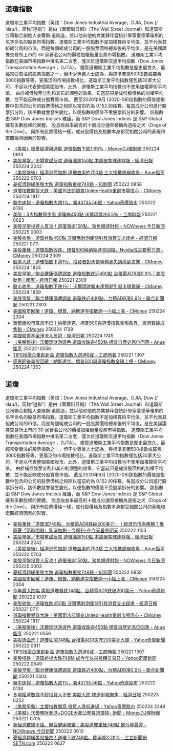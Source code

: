## 道瓊指數

道瓊斯工業平均指數（英語：Dow Jones Industrial Average，DJIA, Dow (/ˈdaʊ/)，简称“道指”）是由《華爾街日報》（The Wall Street Journal）和道瓊斯公司聯合創始人查爾斯·道創造，並以他和他的商業夥伴暨統計學家愛德華瓊斯的名字命名的股票市場指數。道瓊斯工業平均指數不是加權算術平均值，並不代表其組成公司的市值，而是每個組成公司的一股股票價格總和後的平均值。是在美國證券交易所上市的 30 家著名公司的價格加權衡量股票市場指數。
道瓊斯工業平均指數在美國市場指數中排名第二古老，僅次於道瓊斯交通平均指數（Dow Jones Transportation Average ，DJTA）。
儘管道瓊斯工業平均指數是歷史最悠久、最經常受關注的股票指數之一，但不少專業人士認為，與標準普爾500指數或羅素3000指數等等，更廣泛的市場指數相比，道瓊斯工業平均指數僅包括30家大公司，不足以代表整個美國股市。此外，道瓊斯工業平均指數也不使用加權算術平均值。
由於補償股票分割和其它的調整的效果，它當前只是成份股價格的加權平均數，並不能反映成分股實際市值。
截至2020年9月 (2020-09)該指數的價值是指數中包含的公司的股票價格之和除以當前約為 0.152 的係數。每當成分公司進行股票拆分時，該係數就會發生變化，以便指數的價值不受股票拆分的影響。
該指數由 S&P Dow Jones Indices 維護，而 S&P Dow Jones Indices 是 S&P Global 擁有多數股權的實體。
股息收益率最高的十個成分通常被稱為道指之犬（Dogs of the Dow）。
與所有股票價格一樣，成分股價格及指數本身都受相關公司的表現和宏觀經濟因素的影響。
- [《美股》擔憂經濟與通膨 道瓊指數下跌1.69% - MoneyDJ理財網](https://news.google.com/rss/articles/CBMikgFBVV95cUxOOVNrTTFtWTJsQlFpajFxdlQyZTYyLUNpMGE3VllvWVQ0OThmTHJZRTJIZkIwSXF6SGROWmlZWnlLT2xhbzdFa3lDdEo3RUc0NDNkN1FraGdNSnVlcTFDSlVQZ3lTdEN1dk9nS05WVTN2cnRHNzJtNkdhc2g1QUpwc2cxSXV0bWZPejdwbnplOVNHUQ?oc=5 "《美股》擔憂經濟與通膨 道瓊指數下跌1.69% - MoneyDJ理財網") 250224 0613
- [美股早盤／市場嘗試反攻 道瓊漲逾150點 本周聚焦輝達財報 - 經濟日報](https://news.google.com/rss/articles/CBMiXEFVX3lxTE1USXcyOE1wNDNYckNQSVdLV2lrTGlDM3NJc2NLU1dscFBLQTQ5SGZrc3EtY18zY3RIS1FDTDlJQWlJcFZyMU1KUWhibm5sOTlIcFo2YzVhbURhTnpZ0gFiQVVfeXFMUHd2T2drN2FrdUtkMHE3TElPdFNOSTBUN1BpNWdJSEM0UmNnQzY0NjhMblVPVFpiT2NVTVZhT19zdUdCc09EM3BoR0tLQlRaVzZsMEZvaHhHYzl4NEtpdlFHenc?oc=5 "美股早盤／市場嘗試反攻 道瓊漲逾150點 本周聚焦輝達財報 - 經濟日報") 250224 2242
- [〈美股盤後〉經濟恐慌加劇 道瓊血染約750點 三大指數周線收黑 - Anue鉅亨](https://news.google.com/rss/articles/CBMiT0FVX3lxTE12ZGNNUzdwWHM2UmdQQzZyVTMwMEotNi1yOVN4ZXZDVUttTW5EdVVkQUh0OHdiTmtEVTB3aEQ4XzRFVEtoX0RHVUlrUlN5c00?oc=5 "〈美股盤後〉經濟恐慌加劇 道瓊血染約750點 三大指數周線收黑 - Anue鉅亨") 250222 0703
- [憂經濟趨緩美股大跌 道瓊指數重挫748點 - 知新聞](https://news.google.com/rss/articles/CBMib0FVX3lxTE52cDlmVlluNzhpVW9oYkg4OGpmTFl6X0F3aTRQcFp2YTJaMVduTUJYeWV3alVZMUx5VDZLVzNSMzdOZ2NWZ1ZzYmNrZlRSSENNaC1nMGpYc2RxMGhqZk9ENkRTZzh3akZJc1kyN2FtOA?oc=5 "憂經濟趨緩美股大跌 道瓊指數重挫748點 - 知新聞") 250222 0858
- [道瓊指數期貨大跌！美國司法部調查UnitedHealth重創市場信心 - CMoney](https://news.google.com/rss/articles/CBMiZkFVX3lxTFA4Q3g2SWhlb0FfeDlDTXNIUkJWanFCdXZUNmpicEFWSTVXdDhGVkgySXVHa0E3SXRTdzNfQWRuNkM5SjFXTXNOejJ2enBRT3k0RjNsU252bE9vdHZmd0JnZFVoYkZjdw?oc=5 "道瓊指數期貨大跌！美國司法部調查UnitedHealth重創市場信心 - CMoney") 250224 1817
- [盤中速報 - 道瓊指數大跌1%，報43735.56點 - Yahoo奇摩股市](https://news.google.com/rss/articles/CBMi-gFBVV95cUxQTDd0bHozSVlqYjE4ZmJkSVc3N1ZpSkxJSVNqZlJKYV9qT2xFbVVlVTM1TTZDcWtyaFlsa29OQUVuaTBIQWFMUGxzclUwb2VLWjY2cWZtZ29TRDVpd2NWNGVDcVVlWWhHbmQtMi1fQVdrOENQOEQzeGVGVHRjZDYtVTlGWGVocEVHQTI0eXB2NVZpT0hOMlJZNXBLV2ZieHhGcks3MmZlbVpVVzhVcnZkVFdyWmgwekxYWFdMREdPNnV4ZnNFcEttaUhpdDBzY05Xby1WWXVBOW5KZjlBYXRWX0s4MGRLTEtJaWhvbXR5N2czVGUzb3Z1eTdn?oc=5 "盤中速報 - 道瓊指數大跌1%，報43735.56點 - Yahoo奇摩股市") 250222 0130
- [美股｜3大指數齊步黑 道瓊崩450點 沃爾瑪跳水6.5％ - 工商時報](https://news.google.com/rss/articles/CBMiX0FVX3lxTFBzZlVFLUNFNmpsbTMzY0FGbHdxa0JvWFhueWlsVmNmWnpTMGpGUk5ieDY3OTJEeVpQRzdkZXZhVVhVYlV2SWFGdmgxbDVscTgzemJVWUptVW1ocHZlbVJ3?oc=5 "美股｜3大指數齊步黑 道瓊崩450點 沃爾瑪跳水6.5％ - 工商時報") 250221 0623
- [美股早盤投資人反攻！道瓊漲逾150點、聚焦輝達財報 - NOWnews 今日新聞](https://news.google.com/rss/articles/CBMiTEFVX3lxTFA5NlpjcDVXTmZGVmZDTnh2Y0VaallRLWJRTnNSelNmU0dMNUxqc291cEFUU0FZdUdUNUN5QmlNQXJHWmFvcnlVeTBOWWzSAVJBVV95cUxNU25nLTFCNzVVdWstQ0E1VjRITXN5YUQzTUVCSlRHazZFX3BlcEhUQXpUOTRfSTdBaWJrU1F2d1lfWmE4X09DTHJlWmt2YzVOYVRB?oc=5 "美股早盤投資人反攻！道瓊漲逾150點、聚焦輝達財報 - NOWnews 今日新聞") 250225 0003
- [美股收盤／道瓊挫跌450點 沃爾瑪財測疲弱引發消費支出疑慮 - 經濟日報](https://news.google.com/rss/articles/CBMiXEFVX3lxTE5OT1o0UlFhVnpsN2NKdEEwYk1OR3JpdllpbVZLVWxLRnU2Y2JLc1diNmQ3QzF0MDJQOE43cFExRDBfekMyRTRDcm9WeDd2NWp4OXctYjF5aV9xaDV60gFiQVVfeXFMTndzc1pQOTYzS0FyaDJZT0JYRzRFd2Z0OElfTm55OTR5a3Y0RnpfQl8yS2dmS2dtR3N5X3YwY2R2R0w2TUVvM2MtWUxLYUw4MmNhRWVCV3g4bUtOUzZ1SEhfa2c?oc=5 "美股收盤／道瓊挫跌450點 沃爾瑪財測疲弱引發消費支出疑慮 - 經濟日報") 250221 0711
- [美股重挫！道瓊指數收跌，標普500與納斯達克回檔，Nvidia成主要壓力源 - CMoney](https://news.google.com/rss/articles/CBMiZkFVX3lxTE1sbmJkUUIwanRtbHVOV1FoNkg3VFA4elhDWkFxRXo0VHViR2pic29MZ2NJZWZYdi1mS1Npc3ZaNzk1WFk4TmQyYnVRaUt3dkhldzJnc3dHR1RoY0ZreDVJaVVNZ2N4QQ?oc=5 "美股重挫！道瓊指數收跌，標普500與納斯達克回檔，Nvidia成主要壓力源 - CMoney") 250224 2009
- [股票大跌！道瓊指數下滑1％，投資者對沃爾瑪預測失誤感到震驚 - CMoney](https://news.google.com/rss/articles/CBMiZkFVX3lxTE1hWWlQb1k4a2hQVWlvd3dzUGtDNzZWOXJXZ1dfV1BXUlVVVW95WWFrVXc5TThOdEJEV1Y0OFFqbW1tR1pLdFl5YkkzUERJVTlla0FGX0FzaEdzVjFWMUtEdU4wamN6QQ?oc=5 "股票大跌！道瓊指數下滑1％，投資者對沃爾瑪預測失誤感到震驚 - CMoney") 250224 1824
- [美股早盤／聯合健康傳遭調查 道瓊指數跌近400點 台積電ADR漲0.9% | 美股動態 | 國際 - 經濟日報](https://news.google.com/rss/articles/CBMie0FVX3lxTE1IQmpadDVRWlJ3WjhrbXRZV3dXWndxQVdoZEtQcm9hMDh2NmVWQVBWbl9xNHNHSzM5QUd6bkNfenNpYWh6SDBqYmF3Y0p5X0M1WFM4b25yaTRVb3BDM3BubkZfMEt4MGtLbW9UN2JhR1ZSZlR2dU1ZTFpxdw?oc=5 "美股早盤／聯合健康傳遭調查 道瓊指數跌近400點 台積電ADR漲0.9% | 美股動態 | 國際 - 經濟日報") 250221 2309
- [股市收黑，道瓊指數下跌1％！沃爾瑪財報未達預期引發市場震盪 - CMoney](https://news.google.com/rss/articles/CBMiZkFVX3lxTE95QktBYTV1bTlQT0VQYUp3SlAxVmJ6aVhuMmFDVVZvSl94eGVwcDN3MWZ2OVBWNjd0MVQ4M3BrQXB1azllRVl5dHlJb1BkbDE1SWl6aUNEMG91cllQeVZGQnRwYUdFZw?oc=5 "股市收黑，道瓊指數下跌1％！沃爾瑪財報未達預期引發市場震盪 - CMoney") 250224 1839
- [美股早盤／聯合健康傳遭調查 道瓊跌近400點、台積ADR漲0.9% - 聯合新聞網](https://news.google.com/rss/articles/CBMiUEFVX3lxTE5nUk9UN3h2ckFmY1hZSVpqS1loQzdMSEU2RlZocjZ0Rk1GcHpwc1FIVTMyUy1QUDdBZXdOYTJITER0MXBVUURzbjFjamNpMEtz0gFWQVVfeXFMUFI3WU83RUlzbDlHZnM4Znp4eUdMN19JMURTTlVhY3VPQmhFbjJZMVhJbnRWQVJWTEYtbnZIa2xORGYxVzdXeVV1dUZfMlZFZlRpT3BTVmc?oc=5 "美股早盤／聯合健康傳遭調查 道瓊跌近400點、台積ADR漲0.9% - 聯合新聞網") 250221 2303
- [美國股市回暖！道瓊、標普、納斯達克指數週一小幅上漲 - CMoney](https://news.google.com/rss/articles/CBMiZkFVX3lxTFB2NEdMVnhveE5VcTZPZ3hPRUVscUxhdGZDTTRKV1lHY0xFX3RhbmNhTVYzVEVGal95NUNLWjBBTUJIY2pHVWp6ZGlUZVRucWY2Vkc3ZVMtRndQekc5VVhoSnlIc2psUQ?oc=5 "美國股市回暖！道瓊、標普、納斯達克指數週一小幅上漲 - CMoney") 250224 2304
- [華爾街股市震盪不已！納斯達克、標普500與道瓊指數表現各異，經濟數據成焦點 - CMoney](https://news.google.com/rss/articles/CBMiZkFVX3lxTE1mRURkcjhsdk1LYVpQa29XZlRUVmctbHpaS1hZMGtwYnpDNnJRUGltWW1yUEdWME5TTjBjQUZiclgwTWd3T1VhdVB0RkxvTkUxSFZoREMwbkJXeFhvMXp3OWdXdko5dw?oc=5 "華爾街股市震盪不已！納斯達克、標普500與道瓊指數表現各異，經濟數據成焦點 - CMoney") 250224 1729
- [美國股票基金淨流入居冠 - 經濟日報](https://news.google.com/rss/articles/CBMiWkFVX3lxTE1pN3ZLVVVJeEMzcE5weUM2Mnc0TnNTeVVMdkl4VnRyQm9XYS15VUdfdGo1MHlIUVdRck5md0lSYng5UDBRUmlpZHdJUkRFQ2JvaWpEeUpnWU4xd9IBX0FVX3lxTE5rUjJRU2VRNWYzdnliaVprTmtIazlSTWNVTHNONzB4ZjA3bzlzRjIxWmx1bktELURHbW1QdW42ZWhyN0tSRUw0c1U0YUUtb05hdEZPWm9QT0IyRXRCcDZJ?oc=5 "美國股票基金淨流入居冠 - 經濟日報") 250224 1745
- [〈美股盤後〉沃爾瑪財測遜色 道瓊收跌逾450點 標普自歷史高位回落 - Anue鉅亨](https://news.google.com/rss/articles/CBMiT0FVX3lxTFB4NUtlaVNhaVRPejFZdFhTTmZ1bjFuRnNKbWRpOV96XzJyczFEVktvOUhnOXpGbDVuZzhjNkptSHU4OE9iWDlJZnZsRDBPZVE?oc=5 "〈美股盤後〉沃爾瑪財測遜色 道瓊收跌逾450點 標普自歷史高位回落 - Anue鉅亨") 250221 0556
- [TIPS授證企業創新高 道瓊指數入選達8成 - 工商時報](https://news.google.com/rss/articles/CBMiX0FVX3lxTE5ZTk5uUnhORGcxcFBIb1J0azN6Z3ZmT2xJeWRVeUd2b3Y4UkZDOVhlU3VMaDd3UnJOUi1FWUFELUp4cVc1cG5PY0NkM3puU0hfSzFFanBmYlF1VVJFWE9F?oc=5 "TIPS授證企業創新高 道瓊指數入選達8成 - 工商時報") 250221 1307
- [感恩節後美股回暖！納斯達克、標普500與道瓊指數全線上揚 - CMoney](https://news.google.com/rss/articles/CBMiZkFVX3lxTE9Sdm9Nd19XZFp2cFJpTWNTQ0YxelBYR2pxNFMxMkJOaFFnY3Z1aEh4V3BuQXBfYUVJbWdOMExOcnhYQUpLbHdKd2liQV92ZE94bjRJczRONGIwa3lfTWl4YWFNYTlFdw?oc=5 "感恩節後美股回暖！納斯達克、標普500與道瓊指數全線上揚 - CMoney") 250224 1353

## 道瓊

道瓊斯工業平均指數（英語：Dow Jones Industrial Average，DJIA, Dow (/ˈdaʊ/)，简称“道指”）是由《華爾街日報》（The Wall Street Journal）和道瓊斯公司聯合創始人查爾斯·道創造，並以他和他的商業夥伴暨統計學家愛德華瓊斯的名字命名的股票市場指數。道瓊斯工業平均指數不是加權算術平均值，並不代表其組成公司的市值，而是每個組成公司的一股股票價格總和後的平均值。是在美國證券交易所上市的 30 家著名公司的價格加權衡量股票市場指數。
道瓊斯工業平均指數在美國市場指數中排名第二古老，僅次於道瓊斯交通平均指數（Dow Jones Transportation Average ，DJTA）。
儘管道瓊斯工業平均指數是歷史最悠久、最經常受關注的股票指數之一，但不少專業人士認為，與標準普爾500指數或羅素3000指數等等，更廣泛的市場指數相比，道瓊斯工業平均指數僅包括30家大公司，不足以代表整個美國股市。此外，道瓊斯工業平均指數也不使用加權算術平均值。
由於補償股票分割和其它的調整的效果，它當前只是成份股價格的加權平均數，並不能反映成分股實際市值。
截至2020年9月 (2020-09)該指數的價值是指數中包含的公司的股票價格之和除以當前約為 0.152 的係數。每當成分公司進行股票拆分時，該係數就會發生變化，以便指數的價值不受股票拆分的影響。
該指數由 S&P Dow Jones Indices 維護，而 S&P Dow Jones Indices 是 S&P Global 擁有多數股權的實體。
股息收益率最高的十個成分通常被稱為道指之犬（Dogs of the Dow）。
與所有股票價格一樣，成分股價格及指數本身都受相關公司的表現和宏觀經濟因素的影響。
- [美股重挫「道瓊瀉748點、台積電ADR跌破200美元」！經濟恐慌為哪樁？專家憂「這時間點」狀況加劇 - 今周刊-在今天看見明天](https://news.google.com/rss/articles/CBMigAFBVV95cUxQbEIxVEo2anZLODFRaW4ydmMxd3JqenVEN1hBQWVadFY3WWV2aDhjbjV6elFqWjZfUUNRaG93bzhvSkRnWk96OFBzZ0tyYktQd04xcFBnX2tkaEQtb1g1eXI3bjZaMUVDWmhBeWVuRW4zTWVwTHdlSWdtNm9nc2draw?oc=5 "美股重挫「道瓊瀉748點、台積電ADR跌破200美元」！經濟恐慌為哪樁？專家憂「這時間點」狀況加劇 - 今周刊-在今天看見明天") 250222 1103
- [美股早盤／市場嘗試反攻 道瓊漲逾150點 本周聚焦輝達財報 - 經濟日報](https://news.google.com/rss/articles/CBMiXEFVX3lxTE1USXcyOE1wNDNYckNQSVdLV2lrTGlDM3NJc2NLU1dscFBLQTQ5SGZrc3EtY18zY3RIS1FDTDlJQWlJcFZyMU1KUWhibm5sOTlIcFo2YzVhbURhTnpZ0gFiQVVfeXFMUHd2T2drN2FrdUtkMHE3TElPdFNOSTBUN1BpNWdJSEM0UmNnQzY0NjhMblVPVFpiT2NVTVZhT19zdUdCc09EM3BoR0tLQlRaVzZsMEZvaHhHYzl4NEtpdlFHenc?oc=5 "美股早盤／市場嘗試反攻 道瓊漲逾150點 本周聚焦輝達財報 - 經濟日報") 250224 2242
- [〈美股盤後〉經濟恐慌加劇 道瓊血染約750點 三大指數周線收黑 - Anue鉅亨](https://news.google.com/rss/articles/CBMiT0FVX3lxTE12ZGNNUzdwWHM2UmdQQzZyVTMwMEotNi1yOVN4ZXZDVUttTW5EdVVkQUh0OHdiTmtEVTB3aEQ4XzRFVEtoX0RHVUlrUlN5c00?oc=5 "〈美股盤後〉經濟恐慌加劇 道瓊血染約750點 三大指數周線收黑 - Anue鉅亨") 250222 0703
- [美股早盤投資人反攻！道瓊漲逾150點、聚焦輝達財報 - NOWnews 今日新聞](https://news.google.com/rss/articles/CBMiTEFVX3lxTFA5NlpjcDVXTmZGVmZDTnh2Y0VaallRLWJRTnNSelNmU0dMNUxqc291cEFUU0FZdUdUNUN5QmlNQXJHWmFvcnlVeTBOWWzSAVJBVV95cUxNU25nLTFCNzVVdWstQ0E1VjRITXN5YUQzTUVCSlRHazZFX3BlcEhUQXpUOTRfSTdBaWJrU1F2d1lfWmE4X09DTHJlWmt2YzVOYVRB?oc=5 "美股早盤投資人反攻！道瓊漲逾150點、聚焦輝達財報 - NOWnews 今日新聞") 250225 0003
- [憂經濟趨緩美股大跌 道瓊指數重挫748點 - 知新聞](https://news.google.com/rss/articles/CBMib0FVX3lxTE52cDlmVlluNzhpVW9oYkg4OGpmTFl6X0F3aTRQcFp2YTJaMVduTUJYeWV3alVZMUx5VDZLVzNSMzdOZ2NWZ1ZzYmNrZlRSSENNaC1nMGpYc2RxMGhqZk9ENkRTZzh3akZJc1kyN2FtOA?oc=5 "憂經濟趨緩美股大跌 道瓊指數重挫748點 - 知新聞") 250222 0858
- [美國股市回暖！道瓊、標普、納斯達克指數週一小幅上漲 - CMoney](https://news.google.com/rss/articles/CBMiZkFVX3lxTFB2NEdMVnhveE5VcTZPZ3hPRUVscUxhdGZDTTRKV1lHY0xFX3RhbmNhTVYzVEVGal95NUNLWjBBTUJIY2pHVWp6ZGlUZVRucWY2Vkc3ZVMtRndQekc5VVhoSnlIc2psUQ?oc=5 "美國股市回暖！道瓊、標普、納斯達克指數週一小幅上漲 - CMoney") 250224 2304
- [今年最大跌幅 美股道瓊暴跌748點、台積電ADR跌破200美元 - Yahoo奇摩新聞](https://news.google.com/rss/articles/CBMi0gJBVV95cUxQc05lXzNTSGtJWGtNc215am8zdWN0a2J5MXJiMmYxTFU4THlNNXB6Sk85RVdQajBaQ3ZvRDdiMWdTWFhKc3ZyU2ZGamVsdUpBekY1b1BudXFLQjV3eFZiTk82MmJVZHAxdVZybF9ib3Y2Yjk2S21qVUJ1dVo1UGVNNnJCRE0zZldiYUpwWnAtRWdHLU9GeWV1d0o2dVFUeWlvMFQ0Zy1La000TUV2V2luT3RxcWd4SlNJSFVJOHd4QXlLRDNNWFFLYmJZZzVvenUyOVNCMDhrWk5WcmNKaEo4d2xQRGF4T3BHZWJhQmQ3UUVXQ25jc1BJcEV1eHUwT29QVVJHS0xBaUJVREtDeFBPVGNoVzZwNWZuQjlZajhDRGxoWVlacWZwTE8ycnNsX3ZTdkFsMjV3U0R4Z1FsWEFZVWdtMlhIUFNyQm53cjJVVUtVQQ?oc=5 "今年最大跌幅 美股道瓊暴跌748點、台積電ADR跌破200美元 - Yahoo奇摩新聞") 250222 1037
- [美股收盤／道瓊挫跌450點 沃爾瑪財測疲弱引發消費支出疑慮 - 經濟日報](https://news.google.com/rss/articles/CBMiXEFVX3lxTE5OT1o0UlFhVnpsN2NKdEEwYk1OR3JpdllpbVZLVWxLRnU2Y2JLc1diNmQ3QzF0MDJQOE43cFExRDBfekMyRTRDcm9WeDd2NWp4OXctYjF5aV9xaDV60gFiQVVfeXFMTndzc1pQOTYzS0FyaDJZT0JYRzRFd2Z0OElfTm55OTR5a3Y0RnpfQl8yS2dmS2dtR3N5X3YwY2R2R0w2TUVvM2MtWUxLYUw4MmNhRWVCV3g4bUtOUzZ1SEhfa2c?oc=5 "美股收盤／道瓊挫跌450點 沃爾瑪財測疲弱引發消費支出疑慮 - 經濟日報") 250221 0711
- [道瓊指數期貨大跌！美國司法部調查UnitedHealth重創市場信心 - CMoney](https://news.google.com/rss/articles/CBMiZkFVX3lxTFA4Q3g2SWhlb0FfeDlDTXNIUkJWanFCdXZUNmpicEFWSTVXdDhGVkgySXVHa0E3SXRTdzNfQWRuNkM5SjFXTXNOejJ2enBRT3k0RjNsU252bE9vdHZmd0JnZFVoYkZjdw?oc=5 "道瓊指數期貨大跌！美國司法部調查UnitedHealth重創市場信心 - CMoney") 250224 1817
- [〈美股盤後〉沃爾瑪財測遜色 道瓊收跌逾450點 標普自歷史高位回落 - Anue鉅亨](https://news.google.com/rss/articles/CBMiT0FVX3lxTFB4NUtlaVNhaVRPejFZdFhTTmZ1bjFuRnNKbWRpOV96XzJyczFEVktvOUhnOXpGbDVuZzhjNkptSHU4OE9iWDlJZnZsRDBPZVE?oc=5 "〈美股盤後〉沃爾瑪財測遜色 道瓊收跌逾450點 標普自歷史高位回落 - Anue鉅亨") 250221 0556
- [美股遭血洗！道瓊狂瀉748點 台積電ADR失守200美元大關 - Yahoo奇摩新聞](https://news.google.com/rss/articles/CBMixgJBVV95cUxPZEtkUk9UOFdFOEFpY0p3a3JxRmppeUVsSWlUdGRRaTFjV1poSTF2N2FIZlFQWXRwQnllVDZXcWdRbllRckw4MzlZWFQ0TXN5bjI1M1pxck5VQ1pWa3ZNTElHOGRRaVp4V0RocTJWckR1elB3cEdGMWFNdVhtdlFtWGZ6SnNsX3RqeDJJMC1FdGhPYUlJVWZ3bVBqZjJ6enlyWFNhdzExWmxaR2taLVp3S3lyZURCVHBLb1A2SmFEbWwydUYySG1NdmNsMXpGWDVQZERqV0NlWHBReVNTWkdyQ21uekM5bUtNNlVhN2hFWE5LVnQxS0xTeGlNdjZXUkZHRnNqVU1hSHlaNU9rYTlBQS0tdF8ybTJHSmNrNWFjUklFVmxYQWFBb05HRy1DYUtxTVdySzhUOFB5Z1FPLWlfanhaZ0ozUQ?oc=5 "美股遭血洗！道瓊狂瀉748點 台積電ADR失守200美元大關 - Yahoo奇摩新聞") 250222 0911
- [TIPS授證企業創新高 道瓊指數入選達8成 - 工商時報](https://news.google.com/rss/articles/CBMiX0FVX3lxTE5ZTk5uUnhORGcxcFBIb1J0azN6Z3ZmT2xJeWRVeUd2b3Y4UkZDOVhlU3VMaDd3UnJOUi1FWUFELUp4cVc1cG5PY0NkM3puU0hfSzFFanBmYlF1VVJFWE9F?oc=5 "TIPS授證企業創新高 道瓊指數入選達8成 - 工商時報") 250221 1307
- [美股慘跌！道瓊終場大跌748點 成今年以來最糟交易日 - Yahoo奇摩新聞](https://news.google.com/rss/articles/CBMi1gJBVV95cUxPX1JMbkJOblFxbk81cF95aGllc1p4dy1KZXFxWEI5Vlp4cVhwZ2Z6bW9McXBoUzJRN1lWYUtLczdzZ09Nanp4Y3hOSS0zNVNQT0ZyYmplMUtWS1UzeHNOTTVwR0k2U29EOEttUDVfa2IxWVFVOFU0Mzc2eEZfcmVQM2JSOE8xQ3dTNkJfYjZRSjhKQjVwbXV4a1NudHE3YjVyaEhoaGJfZzB5aVJfUXpVOEVlSzNSeERUakg4TEQwVVg5Um5fOG9kMEpSbVg5S0lDQlp6QUtReTU4QUZqY3FRMU1rdGFaZFhzRzk3akNBR0tBU2t6VkxrRlRQN1hQb09MSHlGUGdxRTI1cWt5bU5WY2VWMnJ1bFdwaUJSYzF1amdXUElaeGNTMW1LS1RRRnVtRy02NlpRdEhHMUw2TXJ6d0VFTlFkSUcwRmVqMXl5czJPUkNvWXc?oc=5 "美股慘跌！道瓊終場大跌748點 成今年以來最糟交易日 - Yahoo奇摩新聞") 250222 0649
- [美股早盤／聯合健康傳遭調查 道瓊跌近400點、台積ADR漲0.9% - 聯合新聞網](https://news.google.com/rss/articles/CBMiUEFVX3lxTE5nUk9UN3h2ckFmY1hZSVpqS1loQzdMSEU2RlZocjZ0Rk1GcHpwc1FIVTMyUy1QUDdBZXdOYTJITER0MXBVUURzbjFjamNpMEtz0gFWQVVfeXFMUFI3WU83RUlzbDlHZnM4Znp4eUdMN19JMURTTlVhY3VPQmhFbjJZMVhJbnRWQVJWTEYtbnZIa2xORGYxVzdXeVV1dUZfMlZFZlRpT3BTVmc?oc=5 "美股早盤／聯合健康傳遭調查 道瓊跌近400點、台積ADR漲0.9% - 聯合新聞網") 250221 2303
- [盤中速報 - 道瓊指數大跌1%，報43735.56點 - Yahoo奇摩股市](https://news.google.com/rss/articles/CBMi-gFBVV95cUxQTDd0bHozSVlqYjE4ZmJkSVc3N1ZpSkxJSVNqZlJKYV9qT2xFbVVlVTM1TTZDcWtyaFlsa29OQUVuaTBIQWFMUGxzclUwb2VLWjY2cWZtZ29TRDVpd2NWNGVDcVVlWWhHbmQtMi1fQVdrOENQOEQzeGVGVHRjZDYtVTlGWGVocEVHQTI0eXB2NVZpT0hOMlJZNXBLV2ZieHhGcks3MmZlbVpVVzhVcnZkVFdyWmgwekxYWFdMREdPNnV4ZnNFcEttaUhpdDBzY05Xby1WWXVBOW5KZjlBYXRWX0s4MGRLTEtJaWhvbXR5N2czVGUzb3Z1eTdn?oc=5 "盤中速報 - 道瓊指數大跌1%，報43735.56點 - Yahoo奇摩股市") 250222 0130
- [多項經濟數據不妙投資人不安 美股大跌 輝達財報聚焦 - 經濟日報](https://news.google.com/rss/articles/CBMiXEFVX3lxTE9STl9RUHA5RWtocUlXRlRzeTZHLW81Z0lRTTRpME5xdVo5VWdUUnd0SXZVR3NUZm1jOG9sb3I0bXJQVkZzTkFORVVtTkNsclhzOENGdE9rOXdDWWhJ0gFiQVVfeXFMT1JrV0l3dmtTcnFETTZIUG5tY0hnbGF5M2VkMW1YNlM2WVh4bTJKV2lYQXd0TUUweDh4My1sX0xoTGQ2eWFiLVVKVVlQN2FTVlo5aHVBeDBsTEZDdUtVTXZnR0E?oc=5 "多項經濟數據不妙投資人不安 美股大跌 輝達財報聚焦 - 經濟日報") 250223 0252
- [〈美股早盤〉主要指數開高 投資人逢低進場 - Yahoo奇摩股市](https://news.google.com/rss/articles/CBMiqgJBVV95cUxNZ05XT015SlVneFpsZ0oyM2IwRlNGTUZsajV6Q3ktc2NnM2tNLVRLY2xVZkF3YXlFUTBSY3h1S3EzMktsaFFyZjFQU0JOZWd5S1JqUWdLa1FpTXhkOW9oMkpra3NWLW9MdnE1UnFRWFhrMVhEOEw5aXhOdXRGQjdtQkhEZUZzbFdHVC02Y09PQlc4SkhmR2RGdm5BMjM5ZjkxVUx1bVAwTVJGaGJDZTNYUEZiNEs1U3lBM3hNT3I1V2pZc0ZUSTV2WmVnWU9ZblY1VG1zVmJSV0diTXoxUTIzTkJ2dWt0TlpJYXppZTREZEFna0JUYWdjQTlrMmtqbEJGUmwxMDVra2k5eHQxMm9hdUQ5UzB3Rm1xZEZxUWJhUWFKUjAzcVZyUm9B?oc=5 "〈美股早盤〉主要指數開高 投資人逢低進場 - Yahoo奇摩股市") 250224 2248
- [《美股》沃爾瑪財測遜+DOGE大裁公務員道瓊摔- 新聞 - MoneyDJ理財網](https://news.google.com/rss/articles/CBMikgFBVV95cUxPWnk5V3Bqby0yNkUtNTRIdW5jdEZaZVZwR1NFaVBqMWxzeXVQaF82aE1hTXlLcldlU2NtUjZEcHhnUkNKN054clQ1TElwN003US12UHEtSXFjUFc2aWJzRnRmRncwM3NYSHpTbVA2Ykpia2hCZkJhWEoyWFdnVjRFR01VRGxEd1piaU56N3FZNHBvdw?oc=5 "《美股》沃爾瑪財測遜+DOGE大裁公務員道瓊摔- 新聞 - MoneyDJ理財網") 250221 0705
- [新經濟數據不佳、聯合健康被查！美股道瓊重挫748點 創今年最差 - NOWnews 今日新聞](https://news.google.com/rss/articles/CBMiTEFVX3lxTE9XNTBMV0prbHpVRlBJS3A2bmRjSGN1U2k4NnZkeVhPZTMwWV9sb0hrQ3Qxbkp6RzktanRwTVR5QWw5eDNqUUhTVkdGWUnSAVJBVV95cUxPaF91aTRwVE5wREdUUkZMUmt4N29ZQk4zNlZoekZDZ25DZmNBUW54R3hFVzhuQUhzZGRpa3k0SUd0UjZ2MDhFMjdta2M1cUZFdS1B?oc=5 "新經濟數據不佳、聯合健康被查！美股道瓊重挫748點 創今年最差 - NOWnews 今日新聞") 250222 0610
- [憂經濟趨緩美股挫跌！道瓊下跌748點、費半降3.28% - 三立新聞網SETN.com](https://news.google.com/rss/articles/CBMiS0FVX3lxTE9HU3FvOEFlU09qVnF0Zl91MmJqN3RacFg3U0NxUFpSWWo0UnpIQk5faUVnazlHSGJCajJQOVV0NVFPV25KTFd4RVRNdw?oc=5 "憂經濟趨緩美股挫跌！道瓊下跌748點、費半降3.28% - 三立新聞網SETN.com") 250222 0627


